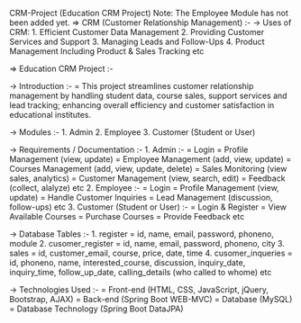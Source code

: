 CRM-Project (Education CRM Project)
Note: The Employee Module has not been added yet.
=> CRM (Customer Relationship Management) :- -> Uses of CRM: 1. Efficient Customer Data Management 2. Providing Customer Services and Support 3. Managing Leads and Follow-Ups 4. Product Management Including Product & Sales Tracking etc


=> Education CRM Project :-

-> Introduction :-
	= This project streamlines customer relationship management by handling student data, course sales, support services and lead tracking; enhancing overall efficiency and customer satisfaction in educational institutes.
	
-> Modules :-
	1. Admin
	2. Employee
	3. Customer (Student or User)
	
-> Requirements / Documentation :-
	1. Admin :-
		= Login
		= Profile Management (view, update)
		= Employee Management (add, view, update)
		= Courses Management (add, view, update, delete)
		= Sales Monitoring (view sales, analytics)
		= Customer Management (view, search, edit)
		= Feedback (collect, alalyze)
		  etc
	2. Employee :-
		= Login
		= Profile Management (view, update)
		= Handle Customer Inquiries
		= Lead Management (discussion, follow-ups)
		  etc
	3. Customer (Student or User) :-
		= Login & Register
		= View Available Courses
		= Purchase Courses
		= Provide Feedback
		  etc
		  
-> Database Tables :-
	1. register
		= id, name, email, password, phoneno, module
	2. cusomer_register
		= id, name, email, password, phoneno, city
	3. sales
		= id, customer_email, course, price, date, time
	4. cusomer_inqueries
		= id, phoneno, name, interested_course, discussion, inquiry_date, inquiry_time, follow_up_date, calling_details (who called to whome)
	etc
	
-> Technologies Used :-
	= Front-end (HTML, CSS, JavaScript, jQuery, Bootstrap, AJAX)
	= Back-end (Spring Boot WEB-MVC)
	= Database (MySQL)
	= Database Technology (Spring Boot DataJPA)
